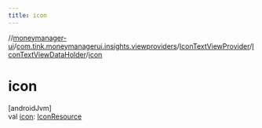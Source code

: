 ```yaml
---
title: icon
---
```

//[moneymanager-ui](../../../../index.html)/[com.tink.moneymanagerui.insights.viewproviders](../../index.html)/[IconTextViewProvider](../index.html)/[IconTextViewDataHolder](index.html)/[icon](icon.html)



# icon



[androidJvm]\
val [icon](icon.html): [IconResource](../../../se.tink.commons.icons/-icon-resource/index.html)




